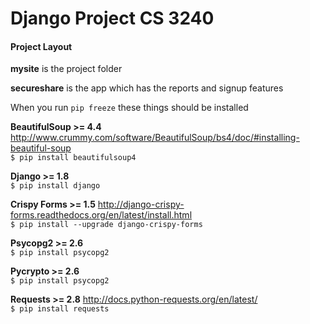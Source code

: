 # Django Project CS 3240
#### Project Layout

**mysite** is the project folder 

**secureshare** is the app which has the reports and signup features

When you run ```pip freeze``` these things should be installed

**BeautifulSoup >= 4.4** http://www.crummy.com/software/BeautifulSoup/bs4/doc/#installing-beautiful-soup <br>
```$ pip install beautifulsoup4``` 

**Django >= 1.8** <br>
```$ pip install django```

**Crispy Forms >= 1.5** http://django-crispy-forms.readthedocs.org/en/latest/install.html <br>
```$ pip install --upgrade django-crispy-forms```

**Psycopg2 >= 2.6** <br>
```$ pip install psycopg2```

**Pycrypto >= 2.6** <br>
```$ pip install psycopg2```

**Requests >= 2.8** http://docs.python-requests.org/en/latest/ <br>
```$ pip install requests```








